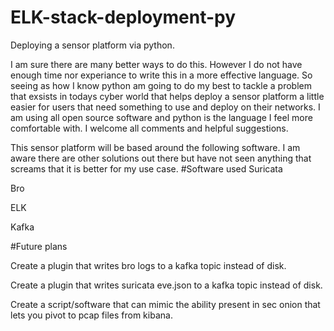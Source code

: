 # ELK-stack-deployment-py
Deploying a sensor platform via python.

I am sure there are many better ways to do this. However I do not have enough time nor experiance to write this in a more effective language. So seeing as how I know python am going to do my best to tackle a problem that exsists in todays cyber world that helps deploy a sensor platform a little easier for users that need something to use and deploy on their networks. I am using all open source software and python is the language I feel more comfortable with. I welcome all comments and helpful suggestions. 

This sensor platform will be based around the following software. I am aware there are other solutions out there but have not seen anything that screams that it is better for my use case.
#Software used
Suricata

Bro

ELK

Kafka

#Future plans

Create a plugin that writes bro logs to a kafka topic instead of disk.

Create a plugin that writes suricata eve.json to a kafka topic instead of disk.

Create a script/software that can mimic the ability present in sec onion that lets you pivot to pcap files from kibana.
